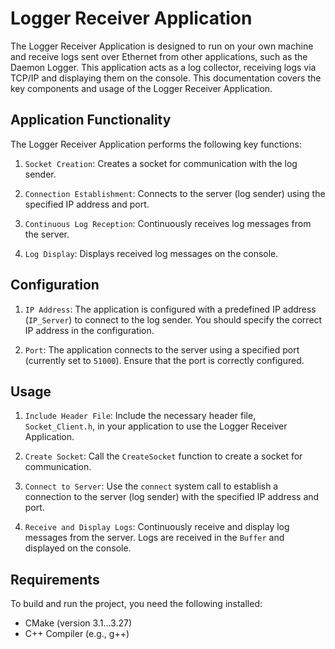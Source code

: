 # Logger Receiver Application 

The Logger Receiver Application is designed to run on your own machine and receive logs sent over Ethernet from other applications, such as the Daemon Logger. This application acts as a log collector, receiving logs via TCP/IP and displaying them on the console. This documentation covers the key components and usage of the Logger Receiver Application.

## Application Functionality

The Logger Receiver Application performs the following key functions:

1. `Socket Creation`: Creates a socket for communication with the log sender.

2. `Connection Establishment`: Connects to the server (log sender) using the specified IP address and port.

3. `Continuous Log Reception`: Continuously receives log messages from the server.

4. `Log Display`: Displays received log messages on the console.

## Configuration

1. `IP Address`: The application is configured with a predefined IP address (`IP_Server`) to connect to the log sender. You should specify the correct IP address in the configuration.

2. `Port`: The application connects to the server using a specified port (currently set to `51000`). Ensure that the port is correctly configured.

## Usage

1. `Include Header File`: Include the necessary header file, `Socket_Client.h`, in your application to use the Logger Receiver Application.

2. `Create Socket`: Call the `CreateSocket` function to create a socket for communication.

3. `Connect to Server`: Use the `connect` system call to establish a connection to the server (log sender) with the specified IP address and port.

4. `Receive and Display Logs`: Continuously receive and display log messages from the server. Logs are received in the `Buffer` and displayed on the console.

## Requirements

To build and run the project, you need the following installed:

- CMake (version 3.1...3.27)
- C++ Compiler (e.g., g++)